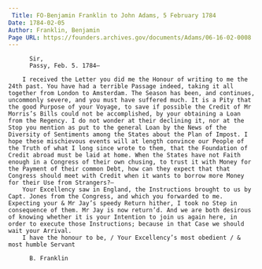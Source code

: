 ```yaml
---
 Title: FO-Benjamin Franklin to John Adams, 5 February 1784
Date: 1784-02-05
Author: Franklin, Benjamin
Page URL: https://founders.archives.gov/documents/Adams/06-16-02-0008
---
```


        
          Sir,
          Passy, Feb. 5. 1784—
        
        I received the Letter you did me the Honour of writing to me the 24th past. You have had a terrible Passage indeed, taking it all together from London to Amsterdam. The Season has been, and continues, uncommonly severe, and you must have suffered much. It is a Pity that the good Purpose of your Voyage, to save if possible the Credit of Mr Morris’s Bills could not be accomplished, by your obtaining a Loan from the Regency. I do not wonder at their declining it, nor at the Stop you mention as put to the general Loan by the News of the Diversity of Sentiments among the States about the Plan of Impost. I hope these mischievous events will at length convince our People of the Truth of what I long since wrote to them, that the Foundation of Credit abroad must be laid at home. When the States have not Faith enough in a Congress of their own chusing, to trust it with Money for the Payment of their common Debt, how can they expect that that Congress should meet with Credit when it wants to borrow more Money for their Use from Strangers?—
        Your Excellency saw in England, the Instructions brought to us by Capt. Jones from the Congress, and which you forwarded to me. Expecting your & Mr Jay’s speedy Return hither, I took no Step in consequence of them. Mr Jay is now return’d. And we are both desirous of knowing whether it is your Intention to join us again here, in order to execute those Instructions; because in that Case we should wait your Arrival.
        I have the honour to be, / Your Excellency’s most obedient / & most humble Servant
        
          B. Franklin
        
       
